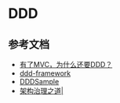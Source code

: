 # DDD

## 参考文档

- [有了MVC，为什么还要DDD？](https://mp.weixin.qq.com/s/gUkZy7bKQgChRDRx1O2Fow)
- [ddd-framework](https://github.com/lml200701158/ddd-framework)
- [DDDSample](https://github.com/citerus/dddsample-core)
- [架构治理之道|](https://xujin.org/)
